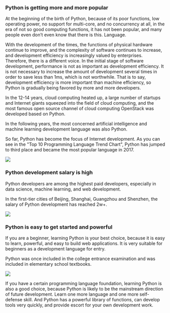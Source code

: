### Python is getting more and more popular

At the beginning of the birth of Python, because of its poor functions, low operating power, no support for multi-core, and no concurrency at all, in the era of not so good computing functions, it has not been popular, and many people even don’t even know that there is this. Language.

With the development of the times, the functions of physical hardware continue to improve, and the complexity of software continues to increase, and development efficiency is increasingly valued by enterprises. Therefore, there is a different voice. In the initial stage of software development, performance is not as important as development efficiency. It is not necessary to increase the amount of development several times in order to save less than 1ms, which is not worthwhile. That is to say, development efficiency is more important than machine efficiency, so Python is gradually being favored by more and more developers.

In the 12-14 years, cloud computing heated up, a large number of startups and Internet giants squeezed into the field of cloud computing, and the most famous open source channel of cloud computing OpenStack was developed based on Python.

In the following years, the most concerned artificial intelligence and machine learning development language was also Python.

So far, Python has become the focus of Internet development. As you can see in the "Top 10 Programming Language Trend Chart", Python has jumped to third place and became the most popular language in 2017.

![](http://twowaterimage.oss-cn-beijing.aliyuncs.com/2019-07-06-084240.png)

### Python development salary is high

Python developers are among the highest paid developers, especially in data science, machine learning, and web development.

In the first-tier cities of Beijing, Shanghai, Guangzhou and Shenzhen, the salary of Python development has reached 2w+.

![](http://twowaterimage.oss-cn-beijing.aliyuncs.com/2019-07-06-090549.jpg)

### Python is easy to get started and powerful

If you are a beginner, learning Python is your best choice, because it is easy to learn, powerful, and easy to build web applications. It is very suitable for beginners as a development language for entry.

Python was once included in the college entrance examination and was included in elementary school textbooks.

![](http://twowaterimage.oss-cn-beijing.aliyuncs.com/2019-07-06-091204.png)

If you have a certain programming language foundation, learning Python is also a good choice, because Python is likely to be the mainstream direction of future development. Learn one more language and one more self-defense skill. And Python has a powerful library of functions, can develop tools very quickly, and provide escort for your own development work.












